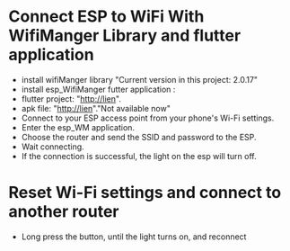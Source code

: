 # Connect ESP to WiFi With WifiManger Library and flutter application
- install wifiManger library "Current version in this project: 2.0.17"
- install esp_WifiManger futter application :
- flutter project: "[http://lien](https://github.com/abdearrahmane-z/esp_connect_flutter)".
- apk file: "[http://lien](https://github.com/abdearrahmane-z/esp_connect_flutter)"."Not available now"
- Connect to your ESP access point from your phone's Wi-Fi settings.
- Enter the esp_WM application.
- Choose the router and send the SSID and password to the ESP.
- Wait connecting.
- If the connection is successful, the light on the esp will turn off.
# Reset Wi-Fi settings and connect to another router
- Long press the button, until the light turns on, and reconnect
